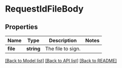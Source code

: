 # RequestIdFileBody

## Properties
Name | Type | Description | Notes
------------ | ------------- | ------------- | -------------
**file** | **string** | The file to sign. | 

[[Back to Model list]](../../README.md#documentation-for-models) [[Back to API list]](../../README.md#documentation-for-api-endpoints) [[Back to README]](../../README.md)

